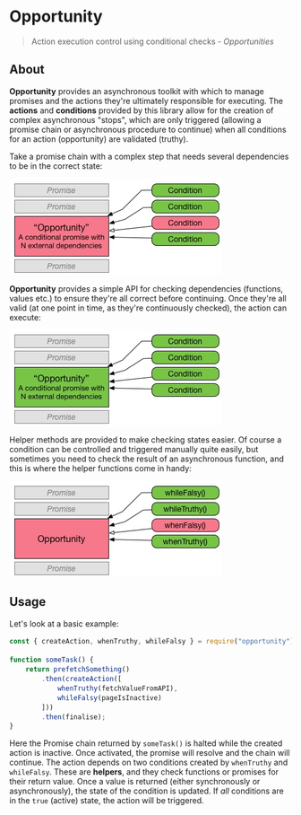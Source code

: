# Opportunity
> Action execution control using conditional checks - _Opportunities_

## About

**Opportunity** provides an asynchronous toolkit with which to manage promises and the actions they're ultimately responsible for executing. The **actions** and **conditions** provided by this library allow for the creation of complex asynchronous "stops", which are only triggered (allowing a promise chain or asynchronous procedure to continue) when all conditions for an action (opportunity) are validated (truthy).

Take a promise chain with a complex step that needs several dependencies to be in the correct state:

![Promise chain with asynchronous dependencies](diagram-opportunity-blocked.jpg)

**Opportunity** provides a simple API for checking dependencies (functions, values etc.) to ensure they're all correct before continuing. Once they're all valid (at one point in time, as they're continuously checked), the action can execute:

![Promise resolving based upon valid checks](diagram-opportunity-accepted.jpg)

Helper methods are provided to make checking states easier. Of course a condition can be controlled and triggered manually quite easily, but sometimes you need to check the result of an asynchronous function, and this is where the helper functions come in handy:

![Helper functions check state asynchronously](diagram-opportunity-conditions.jpg)

## Usage

Let's look at a basic example:

```javascript
const { createAction, whenTruthy, whileFalsy } = require("opportunity");

function someTask() {
    return prefetchSomething()
        .then(createAction([
            whenTruthy(fetchValueFromAPI),
            whileFalsy(pageIsInactive)
        ]))
        .then(finalise);
}
```

Here the Promise chain returned by `someTask()` is halted while the created action is inactive. Once activated, the promise will resolve and the chain will continue. The action depends on two conditions created by `whenTruthy` and `whileFalsy`. These are **helpers**, and they check functions or promises for their return value. Once a value is returned (either synchronously or asynchronously), the state of the condition is updated. If _all_ conditions are in the `true` (active) state, the action will be triggered.
